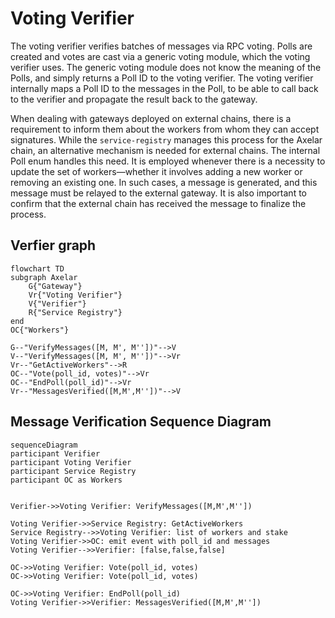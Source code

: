 # Voting Verifier

The voting verifier verifies batches of messages via RPC voting. Polls are created and votes are cast via a generic voting module,
which the voting verifier uses. The generic voting module does not know the meaning of the Polls, and simply returns a
Poll ID to the voting verifier. The voting verifier internally maps
a Poll ID to the messages in the Poll, to be able to call back to
the verifier and propagate the result back to the gateway.

When dealing with gateways deployed on external chains,
there is a requirement to inform them about the workers from whom they can accept signatures. While the `service-registry`
manages this process for the Axelar chain, an alternative mechanism is needed for external chains.
The internal Poll enum handles this need. It is employed whenever there is a necessity to update the set of workers—whether it involves adding a 
new worker or removing an existing one. In such cases, a message is generated, and this message must be relayed to the external gateway. It is also 
important to confirm that the external chain has received the message to finalize the process.



## Verfier graph

```mermaid
flowchart TD
subgraph Axelar
    G{"Gateway"}
    Vr{"Voting Verifier"}
    V{"Verifier"}
    R{"Service Registry"}
end
OC{"Workers"}

G--"VerifyMessages([M, M', M''])"-->V
V--"VerifyMessages([M, M', M''])"-->Vr
Vr--"GetActiveWorkers"-->R
OC--"Vote(poll_id, votes)"-->Vr
OC--"EndPoll(poll_id)"-->Vr
Vr--"MessagesVerified([M,M',M''])"-->V

```



## Message Verification Sequence Diagram


```mermaid
sequenceDiagram
participant Verifier
participant Voting Verifier
participant Service Registry
participant OC as Workers


Verifier->>Voting Verifier: VerifyMessages([M,M',M''])

Voting Verifier->>Service Registry: GetActiveWorkers
Service Registry-->>Voting Verifier: list of workers and stake
Voting Verifier->>OC: emit event with poll_id and messages
Voting Verifier-->>Verifier: [false,false,false]

OC->>Voting Verifier: Vote(poll_id, votes)
OC->>Voting Verifier: Vote(poll_id, votes)

OC->>Voting Verifier: EndPoll(poll_id)
Voting Verifier->>Verifier: MessagesVerified([M,M',M''])


```
